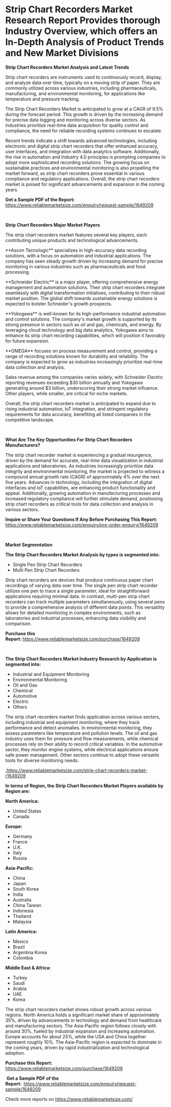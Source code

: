 <p><h1>Strip Chart Recorders Market Research Report Provides thorough Industry Overview, which offers an In-Depth Analysis of Product Trends and New Market Divisions</h1></p><p><strong>Strip Chart Recorders Market Analysis and Latest Trends</strong></p>
<p><p>Strip chart recorders are instruments used to continuously record, display, and analyze data over time, typically on a moving strip of paper. They are commonly utilized across various industries, including pharmaceuticals, manufacturing, and environmental monitoring, for applications like temperature and pressure tracking.</p><p>The Strip Chart Recorders Market is anticipated to grow at a CAGR of 9.5% during the forecast period. This growth is driven by the increasing demand for precise data logging and monitoring across diverse sectors. As industries prioritize real-time data acquisition for quality control and compliance, the need for reliable recording systems continues to escalate. </p><p>Recent trends indicate a shift towards advanced technologies, including electronic and digital strip chart recorders that offer enhanced accuracy, user interfaces, and integration with data analytics software. Additionally, the rise in automation and Industry 4.0 principles is prompting companies to adopt more sophisticated recording solutions. The growing focus on sustainable practices and environmental monitoring is also propelling the market forward, as strip chart recorders prove essential in various compliance and regulatory applications. Overall, the strip chart recorders market is poised for significant advancements and expansion in the coming years.</p></p>
<p><strong>Get a Sample PDF of the Report:&nbsp;</strong> <a href="https://www.reliablemarketsize.com/enquiry/request-sample/1649209?utm_campaign=2769&utm_medium=2&utm_source=Github&utm_content=ia&utm_term=09042025&utm_id=strip-chart-recorders">https://www.reliablemarketsize.com/enquiry/request-sample/1649209</a></p>
<p>&nbsp;</p>
<p><strong>Strip Chart Recorders Major Market Players</strong></p>
<p><p>The strip chart recorders market features several key players, each contributing unique products and technological advancements. </p><p>**Ascon Tecnologic** specializes in high-accuracy data recording solutions, with a focus on automation and industrial applications. The company has seen steady growth driven by increasing demand for precise monitoring in various industries such as pharmaceuticals and food processing.</p><p>**Schneider Electric** is a major player, offering comprehensive energy management and automation solutions. Their strip chart recorders integrate seamlessly with digital transformation initiatives, contributing to their robust market position. The global shift towards sustainable energy solutions is expected to bolster Schneider's growth prospects.</p><p>**Yokogawa** is well-known for its high-performance industrial automation and control solutions. The company's market growth is supported by its strong presence in sectors such as oil and gas, chemicals, and energy. By leveraging cloud technology and big data analytics, Yokogawa aims to enhance its strip chart recording capabilities, which will position it favorably for future expansion.</p><p>**OMEGA** focuses on process measurement and control, providing a range of recording solutions known for durability and reliability. The company is expected to grow as industries increasingly prioritize real-time data collection and analysis.</p><p>Sales revenue among the companies varies widely, with Schneider Electric reporting revenues exceeding $30 billion annually and Yokogawa generating around $3 billion, underscoring their strong market influence. Other players, while smaller, are critical for niche markets.</p><p>Overall, the strip chart recorders market is anticipated to expand due to rising industrial automation, IoT integration, and stringent regulatory requirements for data accuracy, benefiting all listed companies in the competitive landscape.</p></p>
<p>&nbsp;</p>
<p><strong>What Are The Key Opportunities For Strip Chart Recorders Manufacturers?</strong></p>
<p><p>The strip chart recorder market is experiencing a gradual resurgence, driven by the demand for accurate, real-time data visualization in industrial applications and laboratories. As industries increasingly prioritize data integrity and environmental monitoring, the market is projected to witness a compound annual growth rate (CAGR) of approximately 4% over the next five years. Advances in technology, including the integration of digital interfaces and IoT capabilities, are enhancing product functionality and appeal. Additionally, growing automation in manufacturing processes and increased regulatory compliance will further stimulate demand, positioning strip chart recorders as critical tools for data collection and analysis in various sectors.</p></p>
<p><strong>Inquire or Share Your Questions If Any Before Purchasing This Report:</strong> <a href="https://www.reliablemarketsize.com/enquiry/pre-order-enquiry/1649209?utm_campaign=2769&utm_medium=2&utm_source=Github&utm_content=ia&utm_term=09042025&utm_id=strip-chart-recorders">https://www.reliablemarketsize.com/enquiry/pre-order-enquiry/1649209</a></p>
<p>&nbsp;</p>
<p><strong>Market Segmentation</strong></p>
<p><strong>The Strip Chart Recorders Market Analysis by types is segmented into:</strong></p>
<p><ul><li>Single Pen Strip Chart Recorders</li><li>Multi Pen Strip Chart Recorders</li></ul></p>
<p><p>Strip chart recorders are devices that produce continuous paper chart recordings of varying data over time. The single pen strip chart recorder utilizes one pen to trace a single parameter, ideal for straightforward applications requiring minimal data. In contrast, multi-pen strip chart recorders can track multiple parameters simultaneously, using several pens to provide a comprehensive analysis of different data points. This versatility allows for detailed monitoring in complex environments, such as laboratories and industrial processes, enhancing data visibility and comparison.</p></p>
<p><strong>Purchase this Report:&nbsp;</strong><a href="https://www.reliablemarketsize.com/purchase/1649209?utm_campaign=2769&utm_medium=2&utm_source=Github&utm_content=ia&utm_term=09042025&utm_id=strip-chart-recorders">https://www.reliablemarketsize.com/purchase/1649209</a></p>
<p>&nbsp;</p>
<p><strong>The Strip Chart Recorders Market Industry Research by Application is segmented into:</strong></p>
<p><ul><li>Industrial and Equipment Monitoring</li><li>Environmental Monitoring</li><li>Oli and Gas</li><li>Chemical</li><li>Automotive</li><li>Electric</li><li>Others</li></ul></p>
<p><p>The strip chart recorders market finds application across various sectors, including industrial and equipment monitoring, where they track performance and detect anomalies. In environmental monitoring, they assess parameters like temperature and pollution levels. The oil and gas industry uses them for pressure and flow measurements, while chemical processes rely on their ability to record critical variables. In the automotive sector, they monitor engine systems, while electrical applications ensure safe power management. Other sectors continue to adopt these versatile tools for diverse monitoring needs.</p></p>
<p><a href="https://www.reliablemarketsize.com/strip-chart-recorders-market-r1649209?utm_campaign=2769&utm_medium=2&utm_source=Github&utm_content=ia&utm_term=09042025&utm_id=strip-chart-recorders">&nbsp;https://www.reliablemarketsize.com/strip-chart-recorders-market-r1649209</a></p>
<p><strong>In terms of Region, the Strip Chart Recorders Market Players available by Region are:</strong></p>
<p>
    <p> <strong> North America: </strong>
        <ul>
            <li>United States</li>
            <li>Canada</li>
        </ul>
        </p> 
    <p> <strong> Europe: </strong>
        <ul>
            <li>Germany</li>
            <li>France</li>
            <li>U.K.</li>
            <li>Italy</li>
            <li>Russia</li>
        </ul>
        </p> 
    <p> <strong> Asia-Pacific: </strong>
        <ul>
            <li>China</li>
            <li>Japan</li>
            <li>South Korea</li>
            <li>India</li>
            <li>Australia</li>
            <li>China Taiwan</li>
            <li>Indonesia</li>
            <li>Thailand</li>
            <li>Malaysia</li>
        </ul>
        </p> 
    <p> <strong> Latin America: </strong>
        <ul>
            <li>Mexico</li>
            <li>Brazil</li>
            <li>Argentina Korea</li>
            <li>Colombia</li>
        </ul>
        </p> 
    <p> <strong> Middle East & Africa: </strong>
        <ul>
            <li>Turkey</li>
            <li>Saudi</li>
            <li>Arabia</li>
            <li>UAE</li>
            <li>Korea</li>
        </ul>
    </p>
    </p>
<p><p>The strip chart recorders market shows robust growth across various regions. North America holds a significant market share of approximately 35%, driven by advancements in technology and demand from healthcare and manufacturing sectors. The Asia-Pacific region follows closely with around 30%, fueled by industrial expansion and increasing automation. Europe accounts for about 25%, while the USA and China together represent roughly 10%. The Asia-Pacific region is expected to dominate in the coming years, driven by rapid industrialization and technological adoption.</p></p>
<p><strong>Purchase this Report: </strong><a href="https://www.reliablemarketsize.com/purchase/1649209?utm_campaign=2769&utm_medium=2&utm_source=Github&utm_content=ia&utm_term=09042025&utm_id=strip-chart-recorders">https://www.reliablemarketsize.com/purchase/1649209</a></p>
<p>&nbsp;<strong>Get a Sample PDF of the Report:&nbsp;&nbsp;</strong><a href="https://www.reliablemarketsize.com/enquiry/request-sample/1649209?utm_campaign=2769&utm_medium=2&utm_source=Github&utm_content=ia&utm_term=09042025&utm_id=strip-chart-recorders">https://www.reliablemarketsize.com/enquiry/request-sample/1649209</a></p>
<p><strong></strong></p>
<p>Check more reports on <a href="https://www.reliablemarketsize.com/?utm_campaign=2769&utm_medium=2&utm_source=Github&utm_content=ia&utm_term=09042025&utm_id=strip-chart-recorders">https://www.reliablemarketsize.com/</a></p>